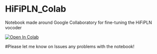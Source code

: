 # HiFiPLN_Colab
Notebook made around Google Collaboratory for fine-tuning the HiFiPLN vocoder

[![Open In Colab](https://colab.research.google.com/assets/colab-badge.svg)](https://colab.research.google.com/github/Airi-Lin/HiFiPLN_Colab/blob/main/HiFiPLN_Fine_Tuning.ipynb)

#Please let me know on Issues any problems with the notebook!
